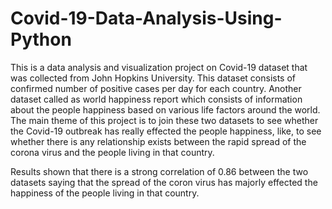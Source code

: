# Covid-19-Data-Analysis-Using-Python

This is a data analysis and visualization project on Covid-19 dataset that was collected from John Hopkins University. This dataset consists of confirmed number of positive cases per day for each country. Another dataset called as world happiness report which consists of information about the people happiness based on various life factors around the world. The main theme of this project is to join these two datasets to see whether the Covid-19 outbreak has really effected the people happiness, like, to see whether there is any relationship exists between the rapid spread of the corona virus and the people living in that country. 

Results shown that there is a strong correlation of 0.86 between the two datasets saying that the spread of the coron virus has majorly effected the happiness of the people living in that country.
